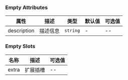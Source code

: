 ### Empty Attributes

| 属性        | 描述     | 类型     | 默认值 | 可选值 |
| ----------- | -------- | -------- | ------ | ------ |
| description | 描述信息 | `string` | -      | --     |

### Empty Slots

| 名称  | 描述     | 可选值 |
| ----- | -------- | ------ |
| extra | 扩展插槽 | --     |

